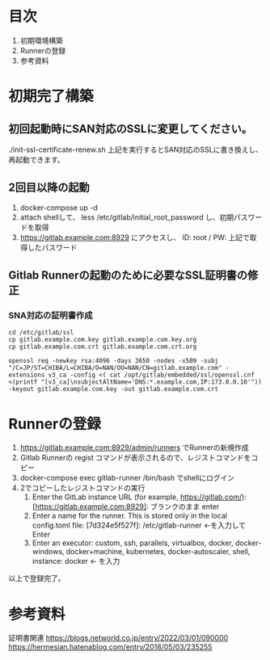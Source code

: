 # 目次

1. 初期環境構築
2. Runnerの登録
3. 参考資料

# 初期完了構築

## 初回起動時にSAN対応のSSLに変更してください。

./init-ssl-certificate-renew.sh
上記を実行するとSAN対応のSSLに書き換えし、再起動できます。

## 2回目以降の起動

1. docker-compose up -d
2. attach shellして、 less /etc/gitlab/initial_root_password し、初期パスワードを取得
3. https://gitlab.example.com:8929 にアクセスし、 ID: root / PW: 上記で取得したパスワード


## Gitlab Runnerの起動のために必要なSSL証明書の修正

### SNA対応の証明書作成

```
cd /etc/gitlab/ssl
cp gitlab.example.com.key gitlab.example.com.key.org 
cp gitlab.example.com.crt gitlab.example.com.crt.org

openssl req -newkey rsa:4096 -days 3650 -nodes -x509 -subj "/C=JP/ST=CHIBA/L=CHIBA/O=NAN/OU=NAN/CN=gitlab.example.com" -extensions v3_ca -config <( cat /opt/gitlab/embedded/ssl/openssl.cnf <(printf "[v3_ca]\nsubjectAltName='DNS:*.example.com,IP:173.0.0.10'")) -keyout gitlab.example.com.key -out gitlab.example.com.crt
```

# Runnerの登録

1. https://gitlab.example.com:8929/admin/runners でRunnerの新規作成
2. Gitlab Runnerの regist コマンドが表示されるので、レジストコマンドをコピー
3. docker-compose exec gitlab-runner /bin/bash でshellにログイン
4. 2でコピーしたレジストコマンドの実行
   1. Enter the GitLab instance URL (for example, https://gitlab.com/):
      [https://gitlab.example.com:8929]: ブランクのまま enter
   2. Enter a name for the runner. This is stored only in the local config.toml file:
      [7d324e5f527f]: /etc/gitlab-runner ←を入力してEnter
   3. Enter an executor: custom, ssh, parallels, virtualbox, docker, docker-windows, docker+machine, kubernetes, docker-autoscaler, shell, instance:
      docker ← を入力

以上で登録完了。

# 参考資料

証明書関連
https://blogs.networld.co.jp/entry/2022/03/01/090000
https://hermesian.hatenablog.com/entry/2018/05/03/235255
